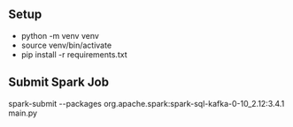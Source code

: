 
## Setup
* python -m venv venv
* source venv/bin/activate
* pip install -r requirements.txt


## Submit Spark Job
spark-submit --packages org.apache.spark:spark-sql-kafka-0-10_2.12:3.4.1 main.py 
